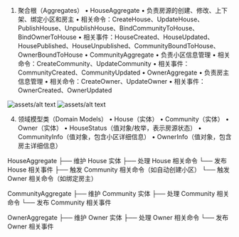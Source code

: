 1. 聚合根（Aggregates）
   • HouseAggregate
   • 负责房源的创建、修改、上下架、绑定小区和房主
   • 相关命令：CreateHouse、UpdateHouse、PublishHouse、UnpublishHouse、BindCommunityToHouse、BindOwnerToHouse
   • 相关事件：HouseCreated、HouseUpdated、HousePublished、HouseUnpublished、CommunityBoundToHouse、OwnerBoundToHouse
   • CommunityAggregate
   • 负责小区信息管理
   • 相关命令：CreateCommunity、UpdateCommunity
   • 相关事件：CommunityCreated、CommunityUpdated
   • OwnerAggregate
   • 负责房主信息管理
   • 相关命令：CreateOwner、UpdateOwner
   • 相关事件：OwnerCreated、OwnerUpdated

![assets/alt text](image.png)
![assets/alt text](image-1.png)

4. 领域模型类（Domain Models）
   • House（实体）
   • Community（实体）
   • Owner（实体）
   • HouseStatus（值对象/枚举，表示房源状态）
   • CommunityInfo（值对象，包含小区详细信息）
   • OwnerInfo（值对象，包含房主详细信息）

HouseAggregate
├── 维护 House 实体
├── 处理 House 相关命令
└── 发布 House 相关事件
├── 触发 Community 相关命令（如自动创建小区）
└── 触发 Owner 相关命令（如绑定房主）

CommunityAggregate
├── 维护 Community 实体
├── 处理 Community 相关命令
└── 发布 Community 相关事件

OwnerAggregate
├── 维护 Owner 实体
├── 处理 Owner 相关命令
└── 发布 Owner 相关事件
